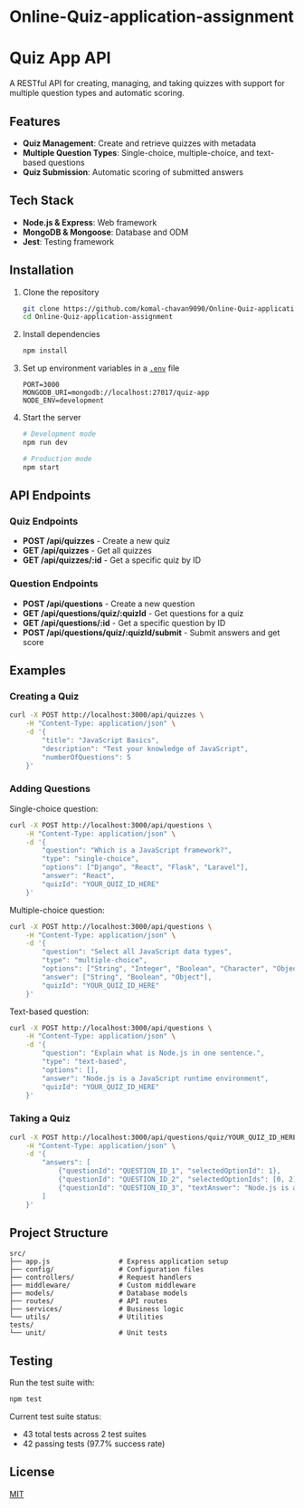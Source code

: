 # Online-Quiz-application-assignment

# Quiz App API

A RESTful API for creating, managing, and taking quizzes with support for multiple question types and automatic scoring.

## Features

- **Quiz Management**: Create and retrieve quizzes with metadata
- **Multiple Question Types**: Single-choice, multiple-choice, and text-based questions
- **Quiz Submission**: Automatic scoring of submitted answers

## Tech Stack

- **Node.js & Express**: Web framework
- **MongoDB & Mongoose**: Database and ODM
- **Jest**: Testing framework

## Installation

1. Clone the repository
	 ```bash
	 git clone https://github.com/komal-chavan9090/Online-Quiz-application-assignment.git
	 cd Online-Quiz-application-assignment
	 ```

2. Install dependencies
	 ```bash
	 npm install
	 ```

3. Set up environment variables in a [`.env`](.env ) file
	 ```
	 PORT=3000
	 MONGODB_URI=mongodb://localhost:27017/quiz-app
	 NODE_ENV=development
	 ```

4. Start the server
	 ```bash
	 # Development mode
	 npm run dev
   
	 # Production mode
	 npm start
	 ```

## API Endpoints

### Quiz Endpoints

- **POST /api/quizzes** - Create a new quiz
- **GET /api/quizzes** - Get all quizzes
- **GET /api/quizzes/:id** - Get a specific quiz by ID
### Question Endpoints

- **POST /api/questions** - Create a new question
- **GET /api/questions/quiz/:quizId** - Get questions for a quiz
- **GET /api/questions/:id** - Get a specific question by ID
- **POST /api/questions/quiz/:quizId/submit** - Submit answers and get score

## Examples

### Creating a Quiz

```bash
curl -X POST http://localhost:3000/api/quizzes \
	-H "Content-Type: application/json" \
	-d '{
		"title": "JavaScript Basics",
		"description": "Test your knowledge of JavaScript",
		"numberOfQuestions": 5
	}'
```

### Adding Questions

Single-choice question:
```bash
curl -X POST http://localhost:3000/api/questions \
	-H "Content-Type: application/json" \
	-d '{
		"question": "Which is a JavaScript framework?",
		"type": "single-choice",
		"options": ["Django", "React", "Flask", "Laravel"],
		"answer": "React",
		"quizId": "YOUR_QUIZ_ID_HERE"
	}'
```

Multiple-choice question:
```bash
curl -X POST http://localhost:3000/api/questions \
	-H "Content-Type: application/json" \
	-d '{
		"question": "Select all JavaScript data types",
		"type": "multiple-choice",
		"options": ["String", "Integer", "Boolean", "Character", "Object"],
		"answer": ["String", "Boolean", "Object"],
		"quizId": "YOUR_QUIZ_ID_HERE"
	}'
```

Text-based question:
```bash
curl -X POST http://localhost:3000/api/questions \
	-H "Content-Type: application/json" \
	-d '{
		"question": "Explain what is Node.js in one sentence.",
		"type": "text-based",
		"options": [],
		"answer": "Node.js is a JavaScript runtime environment",
		"quizId": "YOUR_QUIZ_ID_HERE"
	}'
```

### Taking a Quiz

```bash
curl -X POST http://localhost:3000/api/questions/quiz/YOUR_QUIZ_ID_HERE/submit \
	-H "Content-Type: application/json" \
	-d '{
		"answers": [
			{"questionId": "QUESTION_ID_1", "selectedOptionId": 1},
			{"questionId": "QUESTION_ID_2", "selectedOptionIds": [0, 2]},
			{"questionId": "QUESTION_ID_3", "textAnswer": "Node.js is a JavaScript runtime"}
		]
	}'
```

## Project Structure

```
src/
├── app.js                 # Express application setup
├── config/                # Configuration files
├── controllers/           # Request handlers
├── middleware/            # Custom middleware
├── models/                # Database models
├── routes/                # API routes
├── services/              # Business logic
└── utils/                 # Utilities
tests/
└── unit/                  # Unit tests
```

## Testing

Run the test suite with:
```bash
npm test
```

Current test suite status:
- 43 total tests across 2 test suites
- 42 passing tests (97.7% success rate)

## License

[MIT](https://choosealicense.com/licenses/mit/)

